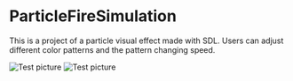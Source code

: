 # ParticleFireSimulation

This is a project of a particle visual effect made with SDL. Users can adjust different color patterns and the pattern changing speed.

![Test picture](https://media.giphy.com/media/1NTomBxazqaTh5W5HA/giphy.gif)
![Test picture](gifs.com/gif/particlefire-4R0pG0)
